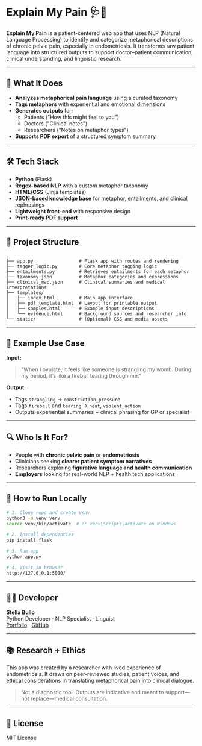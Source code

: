 # Explain My Pain 🩺🧠

**Explain My Pain** is a patient-centered web app that uses NLP (Natural Language Processing) to identify and categorize metaphorical descriptions of chronic pelvic pain, especially in endometriosis. It transforms raw patient language into structured outputs to support doctor–patient communication, clinical understanding, and linguistic research.

---

## 🧩 What It Does

- **Analyzes metaphorical pain language** using a curated taxonomy
- **Tags metaphors** with experiential and emotional dimensions
- **Generates outputs** for:
  - Patients ("How this might feel to you")
  - Doctors ("Clinical notes")
  - Researchers ("Notes on metaphor types")
- **Supports PDF export** of a structured symptom summary

---

## 🛠️ Tech Stack

- **Python** (Flask)
- **Regex-based NLP** with a custom metaphor taxonomy
- **HTML/CSS** (Jinja templates)
- **JSON-based knowledge base** for metaphor, entailments, and clinical rephrasings
- **Lightweight front-end** with responsive design
- **Print-ready PDF support**

---

## 📂 Project Structure

```
.
├── app.py                 # Flask app with routes and rendering
├── tagger_logic.py        # Core metaphor tagging logic
├── entailments.py         # Retrieves entailments for each metaphor
├── taxonomy.json          # Metaphor categories and expressions
├── clinical_map.json      # Clinical summaries and medical interpretations
├── templates/
│   ├── index.html         # Main app interface
│   ├── pdf_template.html  # Layout for printable output
│   ├── samples.html       # Example input descriptions
│   └── evidence.html      # Background sources and researcher info
└── static/                # (Optional) CSS and media assets
```

---

## 🧪 Example Use Case

**Input:**

> "When I ovulate, it feels like someone is strangling my womb. During my period, it’s like a fireball tearing through me."

**Output:**
- Tags `strangling` → `constriction_pressure`
- Tags `fireball` and `tearing` → `heat`, `violent_action`
- Outputs experiential summaries + clinical phrasing for GP or specialist

---

## 🔍 Who Is It For?

- People with **chronic pelvic pain** or **endometriosis**
- Clinicians seeking **clearer patient symptom narratives**
- Researchers exploring **figurative language and health communication**
- **Employers** looking for real-world NLP + health tech applications

---

## 🚀 How to Run Locally

```bash
# 1. Clone repo and create venv
python3 -m venv venv
source venv/bin/activate  # or venv\Scripts\activate on Windows

# 2. Install dependencies
pip install flask

# 3. Run app
python app.py

# 4. Visit in browser
http://127.0.0.1:5000/
```

---

## 🧑‍💻 Developer

**Stella Bullo**  
Python Developer · NLP Specialist · Linguist  
[Portfolio](https://your-portfolio-link.com) · [GitHub](https://github.com/yourusername)

---

## 📚 Research + Ethics

This app was created by a researcher with lived experience of endometriosis. It draws on peer-reviewed studies, patient voices, and ethical considerations in translating metaphorical pain into clinical dialogue.

> Not a diagnostic tool. Outputs are indicative and meant to support—not replace—medical consultation.

---

## 📝 License

MIT License
